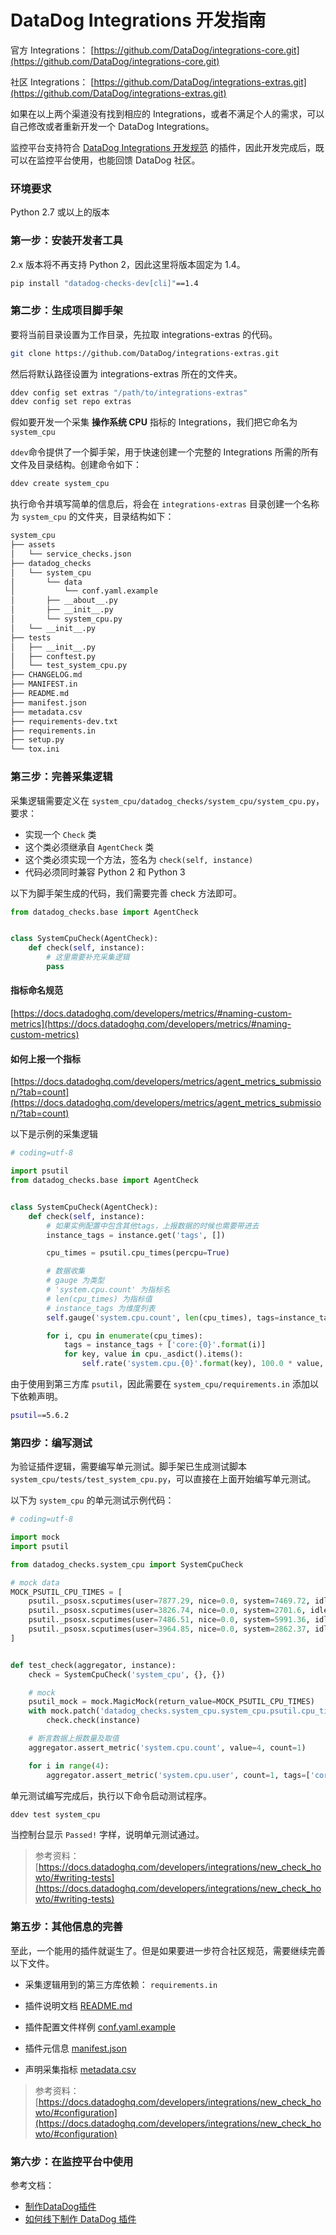 # DataDog Integrations 开发指南

官方 Integrations： [https://github.com/DataDog/integrations-core.git](https://github.com/DataDog/integrations-core.git)

社区 Integrations： [https://github.com/DataDog/integrations-extras.git](https://github.com/DataDog/integrations-extras.git)

如果在以上两个渠道没有找到相应的 Integrations，或者不满足个人的需求，可以自己修改或者重新开发一个 DataDog Integrations。

监控平台支持符合 [DataDog Integrations 开发规范](https://docs.datadoghq.com/developers/integrations/new_check_howto/) 的插件，因此开发完成后，既可以在监控平台使用，也能回馈 DataDog 社区。

### 环境要求

Python 2.7 或以上的版本

### 第一步：安装开发者工具

2.x 版本将不再支持 Python 2，因此这里将版本固定为 1.4。

```bash
pip install "datadog-checks-dev[cli]"==1.4
```

### 第二步：生成项目脚手架

要将当前目录设置为工作目录，先拉取 integrations-extras 的代码。

```bash
git clone https://github.com/DataDog/integrations-extras.git
```

然后将默认路径设置为 integrations-extras 所在的文件夹。

```bash
ddev config set extras "/path/to/integrations-extras"
ddev config set repo extras
```

假如要开发一个采集 **操作系统 CPU** 指标的 Integrations，我们把它命名为 `system_cpu`

`ddev`命令提供了一个脚手架，用于快速创建一个完整的 Integrations 所需的所有文件及目录结构。创建命令如下：

```bash
ddev create system_cpu
```

执行命令并填写简单的信息后，将会在 `integrations-extras` 目录创建一个名称为 `system_cpu` 的文件夹，目录结构如下：

```bash
system_cpu
├── assets
│   └── service_checks.json
├── datadog_checks
│   └── system_cpu
│       └── data
│           └── conf.yaml.example
│       ├── __about__.py
│       ├── __init__.py
│       └── system_cpu.py
│   └── __init__.py
├── tests
│   ├── __init__.py
│   ├── conftest.py
│   └── test_system_cpu.py
├── CHANGELOG.md
├── MANIFEST.in
├── README.md
├── manifest.json
├── metadata.csv
├── requirements-dev.txt
├── requirements.in
├── setup.py
└── tox.ini
```

### 第三步：完善采集逻辑

采集逻辑需要定义在 `system_cpu/datadog_checks/system_cpu/system_cpu.py`，要求：

- 实现一个 `Check` 类
- 这个类必须继承自 `AgentCheck` 类
- 这个类必须实现一个方法，签名为 `check(self, instance)`
- 代码必须同时兼容 Python 2 和 Python 3

以下为脚手架生成的代码，我们需要完善 check 方法即可。

```python
from datadog_checks.base import AgentCheck


class SystemCpuCheck(AgentCheck):
    def check(self, instance):
        # 这里需要补充采集逻辑
        pass
```

#### 指标命名规范

[https://docs.datadoghq.com/developers/metrics/#naming-custom-metrics](https://docs.datadoghq.com/developers/metrics/#naming-custom-metrics)

#### 如何上报一个指标

[https://docs.datadoghq.com/developers/metrics/agent_metrics_submission/?tab=count](https://docs.datadoghq.com/developers/metrics/agent_metrics_submission/?tab=count)

以下是示例的采集逻辑

```python
# coding=utf-8

import psutil
from datadog_checks.base import AgentCheck


class SystemCpuCheck(AgentCheck):
    def check(self, instance):
        # 如果实例配置中包含其他tags，上报数据的时候也需要带进去
        instance_tags = instance.get('tags', [])

        cpu_times = psutil.cpu_times(percpu=True)

        # 数据收集
        # gauge 为类型
        # 'system.cpu.count' 为指标名
        # len(cpu_times) 为指标值
        # instance_tags 为维度列表
        self.gauge('system.cpu.count', len(cpu_times), tags=instance_tags)

        for i, cpu in enumerate(cpu_times):
            tags = instance_tags + ['core:{0}'.format(i)]
            for key, value in cpu._asdict().items():
                self.rate('system.cpu.{0}'.format(key), 100.0 * value, tags=tags)
```

由于使用到第三方库 `psutil`，因此需要在 `system_cpu/requirements.in` 添加以下依赖声明。

```bash
psutil==5.6.2
```

### 第四步：编写测试

为验证插件逻辑，需要编写单元测试。脚手架已生成测试脚本 `system_cpu/tests/test_system_cpu.py`，可以直接在上面开始编写单元测试。

以下为 `system_cpu` 的单元测试示例代码：

```python
# coding=utf-8

import mock
import psutil

from datadog_checks.system_cpu import SystemCpuCheck

# mock data
MOCK_PSUTIL_CPU_TIMES = [
    psutil._psosx.scputimes(user=7877.29, nice=0.0, system=7469.72, idle=38164.81),
    psutil._psosx.scputimes(user=3826.74, nice=0.0, system=2701.6, idle=46981.39),
    psutil._psosx.scputimes(user=7486.51, nice=0.0, system=5991.36, idle=40031.88),
    psutil._psosx.scputimes(user=3964.85, nice=0.0, system=2862.37, idle=46682.5),
]


def test_check(aggregator, instance):
    check = SystemCpuCheck('system_cpu', {}, {})

    # mock
    psutil_mock = mock.MagicMock(return_value=MOCK_PSUTIL_CPU_TIMES)
    with mock.patch('datadog_checks.system_cpu.system_cpu.psutil.cpu_times', psutil_mock):
        check.check(instance)

    # 断言数据上报数量及取值
    aggregator.assert_metric('system.cpu.count', value=4, count=1)

    for i in range(4):
        aggregator.assert_metric('system.cpu.user', count=1, tags=['core:{0}'.format(i)])
```

单元测试编写完成后，执行以下命令启动测试程序。

```bash
ddev test system_cpu
```

当控制台显示 `Passed!` 字样，说明单元测试通过。

> 参考资料：[https://docs.datadoghq.com/developers/integrations/new_check_howto/#writing-tests](https://docs.datadoghq.com/developers/integrations/new_check_howto/#writing-tests)

### 第五步：其他信息的完善

至此，一个能用的插件就诞生了。但是如果要进一步符合社区规范，需要继续完善以下文件。

- 采集逻辑用到的第三方库依赖： `requirements.in`

- 插件说明文档 [README.md](https://docs.datadoghq.com/developers/integrations/new_check_howto/#populate-the-readme)
- 插件配置文件样例 [conf.yaml.example](https://docs.datadoghq.com/developers/integrations/new_check_howto/#configuration-file)
- 插件元信息 [manifest.json](https://docs.datadoghq.com/developers/integrations/new_check_howto/#manifest-file)
- 声明采集指标 [metadata.csv](https://docs.datadoghq.com/developers/integrations/new_check_howto/#metrics-metadata-file)

> 参考资料：[https://docs.datadoghq.com/developers/integrations/new_check_howto/#configuration](https://docs.datadoghq.com/developers/integrations/new_check_howto/#configuration)

### 第六步：在监控平台中使用

参考文档：

* [制作DataDog插件](产品白皮书/integrations-metric-plugins/import_datadog_online.md)
* [如何线下制作 DataDog 插件](产品白皮书/dev/import_datadog_offline.md)

